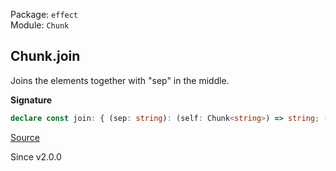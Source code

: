 Package: `effect`<br />
Module: `Chunk`<br />

## Chunk.join

Joins the elements together with "sep" in the middle.

**Signature**

```ts
declare const join: { (sep: string): (self: Chunk<string>) => string; (self: Chunk<string>, sep: string): string; }
```

[Source](https://github.com/Effect-TS/effect/tree/main/packages/effect/src/Chunk.ts#L1444)

Since v2.0.0